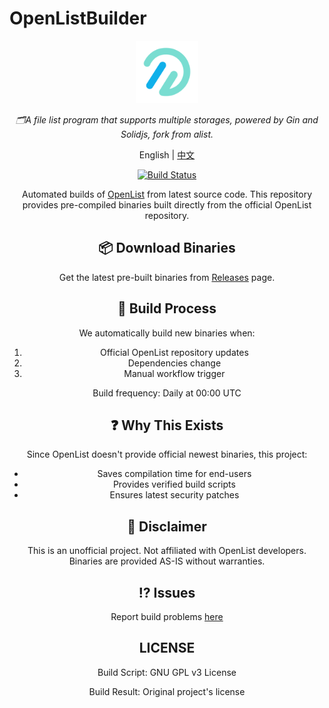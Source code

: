 # OpenListBuilder

<div align="center">
  <img width="100px" alt="logo" src="https://raw.githubusercontent.com/OpenListTeam/Logo/main/OpenList.svg"/></a>
  <p><em>🗂️A file list program that supports multiple storages, powered by Gin and Solidjs, fork from alist.</em></p>
<div>

English | [中文](./README.zhcn.md)
  
[![Build Status](https://github.com/ILoveScratch2/OpenListBuilder/actions/workflows/build.yml/badge.svg)](https://github.com/ILoveScratch2/OpenListBuilder/actions)



Automated builds of [OpenList](https://github.com/OpenListTeam/OpenList) from latest source code. This repository provides pre-compiled binaries built directly from the official OpenList repository.

## 📦 Download Binaries
Get the latest pre-built binaries from [Releases](https://github.com/ILoveScratch2/OpenListBuilder/releases) page.

## 🔧 Build Process
We automatically build new binaries when:
1. Official OpenList repository updates
2. Dependencies change
3. Manual workflow trigger

Build frequency: Daily at 00:00 UTC



## ❓ Why This Exists
Since OpenList doesn't provide official newest binaries, this project:
- Saves compilation time for end-users
- Provides verified build scripts
- Ensures latest security patches

## 🛑 Disclaimer
This is an unofficial project. Not affiliated with OpenList developers.  
Binaries are provided AS-IS without warranties.

## ⁉️ Issues
Report build problems [here](https://github.com/ILoveScratch2/OpenListBuilder/issues)

## LICENSE

Build Script: GNU GPL v3 License

Build Result: Original project's license 
